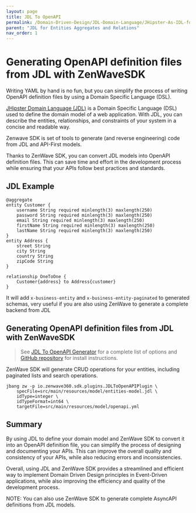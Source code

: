 ```yaml
---
layout: page
title: JDL To OpenAPI
permalink: /Domain-Driven-Design/JDL-Domain-Language/JHipster-As-IDL-for-OpenAPIv3
parent: "JDL for Entities Aggregates and Relations"
nav_order: 1
---
```


# Generating OpenAPI definition files from JDL with ZenWaveSDK

Writing YAML by hand is no fun, but you can simplify the process of writing OpenAPI definition files by using a Domain Specific Language (DSL).

[JHipster Domain Language (JDL)](https://www.jhipster.tech/jdl/intro) is a Domain Specific Language (DSL) used to define the domain model of a web application. With JDL, you can describe the entities, relationships, and constraints of your system in a concise and readable way.

Zenwave SDK is set of tools to generate (and reverse engineering) code from JDL and API-First models.

Thanks to ZenWave SDK, you can convert JDL models into OpenAPI definition files. This can save time and effort in the development process while ensuring that your APIs follow best practices and standards.

## JDL Example

```jdl
@aggregate
entity Customer {
    username String required minlength(3) maxlength(250)
    password String required minlength(3) maxlength(250)
    email String required minlength(3) maxlength(250)
    firstName String required minlength(3) maxlength(250)
    lastName String required minlength(3) maxlength(250)
}
entity Address {
    street String
    city String
    country String
    zipCode String
}

relationship OneToOne {
    Customer{address} to Address{customer}
}
```

It will add `x-business-entity` and `x-business-entity-paginated` to generated schemas, very useful if you are also using ZenWave to generate a complete backend from JDL


## Generating OpenAPI definition files from JDL with ZenWaveSDK

> See [JDL To OpenAPI Generator](https://zenwave360.github.io/zenwave-sdk/plugins/jdl-to-openapi/) for a complete list of options and [GitHub repository](https://github.com/zenwave360/zenwave-sdk) for install instructions.

ZenWave SDK will generate CRUD operations for your entities, including paginated lists and search operations.

```shell
jbang zw -p io.zenwave360.sdk.plugins.JDLToOpenAPIPlugin \
    specFile=src/main/resources/model/entities-model.jdl \
    idType=integer \
    idTypeFormat=int64 \
    targetFile=src/main/resources/model/openapi.yml
```


## Summary

By using JDL to define your domain model and ZenWave SDK to convert it into an OpenAPI definition file, you can simplify the process of designing and documenting your APIs. This can improve the overall quality and consistency of your APIs, while also reducing errors and inconsistencies.

Overall, using JDL and ZenWave SDK provides a streamlined and efficient way to implement Domain Driven Design principles in Event-Driven applications, while also improving the efficiency and quality of the development process.

NOTE: You can also use ZenWave SDK to generate complete AsyncAPI definitions from JDL models.
